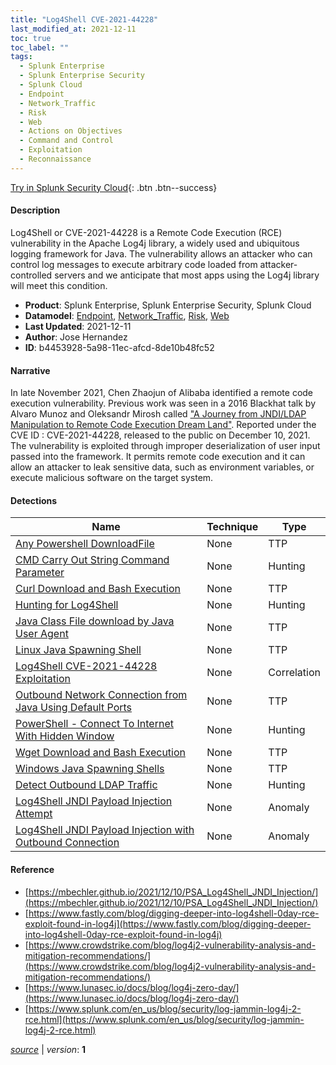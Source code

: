 ```yaml
---
title: "Log4Shell CVE-2021-44228"
last_modified_at: 2021-12-11
toc: true
toc_label: ""
tags:
  - Splunk Enterprise
  - Splunk Enterprise Security
  - Splunk Cloud
  - Endpoint
  - Network_Traffic
  - Risk
  - Web
  - Actions on Objectives
  - Command and Control
  - Exploitation
  - Reconnaissance
---
```


[Try in Splunk Security Cloud](https://www.splunk.com/en_us/cyber-security.html){: .btn .btn--success}

#### Description

Log4Shell or CVE-2021-44228 is a Remote Code Execution (RCE) vulnerability in the Apache Log4j library, a widely used and ubiquitous logging framework for Java. The vulnerability allows an attacker who can control log messages to execute arbitrary code loaded from attacker-controlled servers and we anticipate that most apps using the Log4j library will meet this condition.

- **Product**: Splunk Enterprise, Splunk Enterprise Security, Splunk Cloud
- **Datamodel**: [Endpoint](https://docs.splunk.com/Documentation/CIM/latest/User/Endpoint), [Network_Traffic](https://docs.splunk.com/Documentation/CIM/latest/User/NetworkTraffic), [Risk](https://docs.splunk.com/Documentation/CIM/latest/User/Risk), [Web](https://docs.splunk.com/Documentation/CIM/latest/User/Web)
- **Last Updated**: 2021-12-11
- **Author**: Jose Hernandez
- **ID**: b4453928-5a98-11ec-afcd-8de10b48fc52

#### Narrative

In late November 2021, Chen Zhaojun of Alibaba identified a remote code execution vulnerability. Previous work was seen in a 2016 Blackhat talk by Alvaro Munoz and Oleksandr Mirosh called ["A Journey from JNDI/LDAP Manipulation to Remote Code Execution Dream Land"](https://www.blackhat.com/docs/us-16/materials/us-16-Munoz-A-Journey-From-JNDI-LDAP-Manipulation-To-RCE.pdf). Reported under the CVE ID : CVE-2021-44228, released to the public on December 10, 2021. The vulnerability is exploited through improper deserialization of user input passed into the framework. It permits remote code execution and it can allow an attacker to leak sensitive data, such as environment variables, or execute malicious software on the target system.

#### Detections

| Name        | Technique   | Type         |
| ----------- | ----------- |--------------|
| [Any Powershell DownloadFile](/endpoint/any_powershell_downloadfile/) | None| TTP |
| [CMD Carry Out String Command Parameter](/endpoint/cmd_carry_out_string_command_parameter/) | None| Hunting |
| [Curl Download and Bash Execution](/endpoint/curl_download_and_bash_execution/) | None| TTP |
| [Hunting for Log4Shell](/endpoint/hunting_for_log4shell/) | None| Hunting |
| [Java Class File download by Java User Agent](/endpoint/java_class_file_download_by_java_user_agent/) | None| TTP |
| [Linux Java Spawning Shell](/endpoint/linux_java_spawning_shell/) | None| TTP |
| [Log4Shell CVE-2021-44228 Exploitation](/endpoint/log4shell_cve-2021-44228_exploitation/) | None| Correlation |
| [Outbound Network Connection from Java Using Default Ports](/endpoint/outbound_network_connection_from_java_using_default_ports/) | None| TTP |
| [PowerShell - Connect To Internet With Hidden Window](/endpoint/powershell_-_connect_to_internet_with_hidden_window/) | None| Hunting |
| [Wget Download and Bash Execution](/endpoint/wget_download_and_bash_execution/) | None| TTP |
| [Windows Java Spawning Shells](/endpoint/windows_java_spawning_shells/) | None| TTP |
| [Detect Outbound LDAP Traffic](/network/detect_outbound_ldap_traffic/) | None| Hunting |
| [Log4Shell JNDI Payload Injection Attempt](/web/log4shell_jndi_payload_injection_attempt/) | None| Anomaly |
| [Log4Shell JNDI Payload Injection with Outbound Connection](/web/log4shell_jndi_payload_injection_with_outbound_connection/) | None| Anomaly |

#### Reference

* [https://mbechler.github.io/2021/12/10/PSA_Log4Shell_JNDI_Injection/](https://mbechler.github.io/2021/12/10/PSA_Log4Shell_JNDI_Injection/)
* [https://www.fastly.com/blog/digging-deeper-into-log4shell-0day-rce-exploit-found-in-log4j](https://www.fastly.com/blog/digging-deeper-into-log4shell-0day-rce-exploit-found-in-log4j)
* [https://www.crowdstrike.com/blog/log4j2-vulnerability-analysis-and-mitigation-recommendations/](https://www.crowdstrike.com/blog/log4j2-vulnerability-analysis-and-mitigation-recommendations/)
* [https://www.lunasec.io/docs/blog/log4j-zero-day/](https://www.lunasec.io/docs/blog/log4j-zero-day/)
* [https://www.splunk.com/en_us/blog/security/log-jammin-log4j-2-rce.html](https://www.splunk.com/en_us/blog/security/log-jammin-log4j-2-rce.html)



[*source*](https://github.com/splunk/security_content/tree/develop/stories/log4shell_cve-2021-44228.yml) \| *version*: **1**